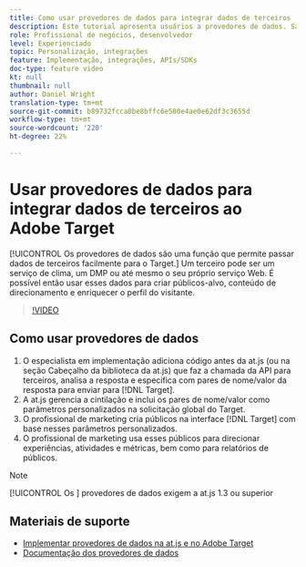 ```yaml
---
title: Como usar provedores de dados para integrar dados de terceiros
description: Este tutorial apresenta usuários a provedores de dados. Saiba como usar o recurso Provedores de dados para transmitir dados facilmente de terceiros para a Adobe Target.
role: Profissional de negócios, desenvolvedor
level: Experienciado
topic: Personalização, integrações
feature: Implementação, integrações, APIs/SDKs
doc-type: feature video
kt: null
thumbnail: null
author: Daniel Wright
translation-type: tm+mt
source-git-commit: b89732fcca0be8bffc6e580e4ae0e62df3c3655d
workflow-type: tm+mt
source-wordcount: '220'
ht-degree: 22%

---
```



# Usar provedores de dados para integrar dados de terceiros ao Adobe Target

[!UICONTROL Os provedores de dados são uma função que permite passar dados de terceiros facilmente para o Target.]  Um terceiro pode ser um serviço de clima, um DMP ou até mesmo o seu próprio serviço Web. É possível então usar esses dados para criar públicos-alvo, conteúdo de direcionamento e enriquecer o perfil do visitante.

>[!VIDEO](https://video.tv.adobe.com/v/22349/?quality=12)

## Como usar provedores de dados

1. O especialista em implementação adiciona código antes da at.js (ou na seção Cabeçalho da biblioteca da at.js) que faz a chamada da API para terceiros, analisa a resposta e especifica com pares de nome/valor da resposta para enviar para [!DNL Target].
1. A at.js gerencia a cintilação e inclui os pares de nome/valor como parâmetros personalizados na solicitação global do Target.
1. O profissional de marketing cria públicos na interface [!DNL Target] com base nesses parâmetros personalizados.
1. O profissional de marketing usa esses públicos para direcionar experiências, atividades e métricas, bem como para relatórios de públicos.

>[!NOTE]
>
>[!UICONTROL Os ] provedores de dados exigem a at.js 1.3 ou superior

## Materiais de suporte

* [Implementar provedores de dados na at.js e no Adobe Target](implement-data-providers-to-integrate-third-party-data.md)
* [Documentação dos provedores de dados](https://docs.adobe.com/content/help/en/target/using/implement-target/client-side/functions-overview/targetgobalsettings.html#data-providers)